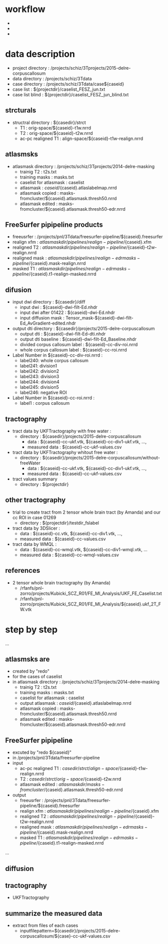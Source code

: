 # workflow
- 
- 
- 


# data description

- project directory : /projects/schiz/3Tprojects/2015-delre-corpuscallosum
- data directory    : /projects/schiz/3Tdata
- case directory    : /projects/schiz/3Tdata/case${caseid}
- case list         : ${projectdir}/caselist_FESZ_jun.txt
- case list blind   : ${projectdir}/caselist_FESZ_jun_blind.txt 

## strcturals

- structral directory :  ${casedir}/strct
    - T1                  :  orig-space/${caseid}-t1w.nrrd
    - T2                  :  orig-space/${caseid}-t2w.nrrd 
    - ac-pc realigned T1  :  align-space/${caseid}-t1w-realign.nrrd

## atlasmsks

- atlasmask directory : /projects/schiz/3Tprojects/2014-delre-masking
    - trainig T2             : t2s.txt
    - training masks         : masks.txt
    - caselist for atlasmask : caselist
    - atlasmask              : ${caseid}/${caseid}.atlaslabelmap.nrrd
    - atlasmask copied       : masks-fromcluster/${caseid}.atlasmask.thresh50.nrrd
    - atlasmask edited       : masks-fromcluster/${caseid}.atlasmask.thresh50-edr.nrrd 

## FreeSurfer pipipeline products

- freeusrfer     : /projects/pnl/3Tdata/freesurfer-pipeline/${caseid}.freesurfer
- realign xfm    : ${atlasmaskdir}/pipelines/realign-pipeline/${caseid}.xfm
- realigned T2   : ${atlasmaskdir}/pipelines/realign-pipeline/${caseid}-t2w-realign.nrrd
- realigned mask : ${atlasmaskdir}/pipelines/realign-edrmasks-pipeline/${caseid}.mask-realign.nrrd
- masked T1      : ${atlasmaskdir}/pipelines/realign-edrmasks-pipeline/${caseid}.t1-realign-masked.nrrd

## difusion

- input dwi directory           : ${casedir}/diff
    - input dwi                     : ${caseid}-dwi-filt-Ed.nhdr
    - input dwi after 01422         : ${caseid}-dwi-Ed.nhdr
    - input diffusion mask          : Tensor_mask-${caseid}-dwi-filt-Ed_AvGradient-edited.nhdr
- output dti directory          : ${casedir}/projects/2015-delre-corpuscallosum
    - output dti                    : ${caseid}-dwi-filt-Ed-dti.nhdr
    - output dti baseline           : ${caseid}-dwi-filt-Ed_Baseline.nhdr
    - divided corpus callosum label : ${caseid}-cc-div-roi.nrrd
    - whole corpus callosum label   : ${caseid}-cc-roi.nrrd 
- Label Number in ${caseid}-cc-div-roi.nrrd : 
    - label240: whole corpus callosum
    - label241: division1
    - label242: division2
    - label243: division3
    - label244: division4
    - label245: division5
    - label246: negative ROI
- Label Number in ${caseid}-cc-roi.nrrd : 
    - label1  : corpus callosum

## tractography

- tract data by UKFTractography with free water :
    - directory     : ${casedir}/projects/2015-delre-corpuscallosum
        - data          : ${caseid}-cc-ukf.vtk, ${caseid}-cc-div1-ukf.vtk, ..., 
        - measured data : ${caseid}-cc-ukf-values.csv
- tract data by UKFTractography whitout free water :
    - directory     : ${casedir}/projects/2015-delre-corpuscallosum/without-freeWater
        - data          : ${caseid}-cc-ukf.vtk, ${caseid}-cc-div1-ukf.vtk, ..., 
        - measured data : ${caseid}-cc-ukf-values.csv
- tract values summary
    - directory   :  ${projectdir}

## other tractography

- trial to create tract from 2 tensor whole brain tract (by Amanda) and our cc ROI in case 01269
    - directory     : ${projectdir}/testdir_fslabel
- tract data by 3DSlicer  : 
    - data          : ${caseid}-cc.vtk, ${caseid}-cc-div1.vtk, ..., 
    - measured data : ${caseid}-cc-values.csv
- tract data by WMQL      : 
    - data          : ${caseid}-cc-wmql.vtk, ${caseid}-cc-div1-wmql.vtk, ...
    - measured data : ${caseid}-cc-wmql-values.csv

## references

- 2 tensor whole brain tractography (by Amanda)
    - /rfanfs/pnl-zorro/projects/Kubicki_SCZ_R01/FE_MI_Analysis/UKF_FE_Caselist.txt
    - /rfanfs/pnl-zorro/projects/Kubicki_SCZ_R01/FE_MI_Analysis/${caseid}.ukf_2T_FW.vtk


# step by step 

...

## atlasmsks are 
- created by "redo" 
- for the cases of caselist
- in atlasmask directory : /projects/schiz/3Tprojects/2014-delre-masking
    - trainig T2             : t2s.txt
    - training masks         : masks.txt
    - caselist for atlasmask : caselist
    - output atlasmask       : ${caseid}/${caseid}.atlaslabelmap.nrrd
    - atlasmask copied       : masks-fromcluster/${caseid}.atlasmask.thresh50.nrrd
    - atlasmask edited       : masks-fromcluster/${caseid}.atlasmask.thresh50-edr.nrrd 

## FreeSurfer pipipeline

- excuted by "redo ${caseid}" 
- in /projects/pnl/3Tdata/freesurfer-pipeline
- input
    - ac-pc realigned T1  :  ${casedir}/strct/align-space/${caseid}-t1w-realign.nrrd
    - T2                  :  ${casedir}/strct/orig-space/${caseid}-t2w.nrrd 
    - atlasmask edited    :  ${atlasmaskdir}/masks-fromcluster/${caseid}.atlasmask.thresh50-edr.nrrd 
- output
    - freeusrfer     : /projects/pnl/3Tdata/freesurfer-pipeline/${caseid}.freesurfer
    - realign xfm    : ${atlasmaskdir}/pipelines/realign-pipeline/${caseid}.xfm
    - realigned T2   : ${atlasmaskdir}/pipelines/realign-pipeline/${caseid}-t2w-realign.nrrd
    - realigned mask : ${atlasmaskdir}/pipelines/realign-edrmasks-pipeline/${caseid}.mask-realign.nrrd
    - masked T1      : ${atlasmaskdir}/pipelines/realign-edrmasks-pipeline/${caseid}.t1-realign-masked.nrrd

...

## diffusion

## tractography

- UKFTractography

## summarize the measured data

- extract from files of each cases 
    - inputfilepattern=${casedir}/projects/2015-delre-corpuscallosum/\${case}-cc-ukf-values.csv










